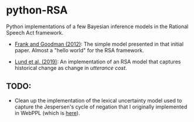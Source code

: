 # python-RSA

Python implementations of a few Bayesian inference models in the Rational Speech Act framework.

+ [Frank and Goodman (2012)](https://science.sciencemag.org/content/336/6084/998): The simple model presented in that initial paper. Almost a "hello world" for the RSA framework.

+ [Lund et al. (2019)](https://gunnarnl.github.io/publications/2019-lundetal.pdf): An implementation of an RSA model that captures historical change as change in *utterance cost*.

## TODO:

+ Clean up the implementation of the lexical uncertainty model used to capture the Jespersen's cycle of negation that I originally implemented in WebPPL (which is [here](https://github.com/gunnarnl/negative-cycle)).
